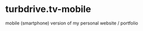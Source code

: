 turbdrive.tv-mobile
===================

mobile (smartphone) version of my personal website / portfolio
